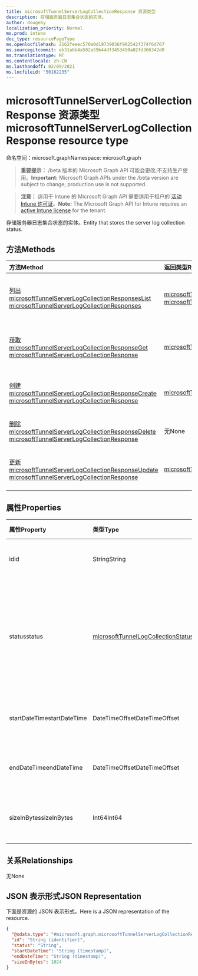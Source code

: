 ```yaml
---
title: microsoftTunnelServerLogCollectionResponse 资源类型
description: 存储服务器日志集合状态的实体。
author: dougeby
localization_priority: Normal
ms.prod: intune
doc_type: resourcePageType
ms.openlocfilehash: 2162feeec570a0d19739036f902542f374f6d767
ms.sourcegitcommit: eb31a6b4a582a59b44df3453450a82fd366342d0
ms.translationtype: MT
ms.contentlocale: zh-CN
ms.lasthandoff: 02/09/2021
ms.locfileid: "50162235"
---
```

# <a name="microsofttunnelserverlogcollectionresponse-resource-type"></a><span data-ttu-id="aa45b-103">microsoftTunnelServerLogCollectionResponse 资源类型</span><span class="sxs-lookup"><span data-stu-id="aa45b-103">microsoftTunnelServerLogCollectionResponse resource type</span></span>

<span data-ttu-id="aa45b-104">命名空间：microsoft.graph</span><span class="sxs-lookup"><span data-stu-id="aa45b-104">Namespace: microsoft.graph</span></span>

> <span data-ttu-id="aa45b-105">**重要提示：** /beta 版本的 Microsoft Graph API 可能会更改;不支持生产使用。</span><span class="sxs-lookup"><span data-stu-id="aa45b-105">**Important:** Microsoft Graph APIs under the /beta version are subject to change; production use is not supported.</span></span>

> <span data-ttu-id="aa45b-106">**注意：** 适用于 Intune 的 Microsoft Graph API 需要适用于租户的 [活动 Intune 许可证](https://go.microsoft.com/fwlink/?linkid=839381)。</span><span class="sxs-lookup"><span data-stu-id="aa45b-106">**Note:** The Microsoft Graph API for Intune requires an [active Intune license](https://go.microsoft.com/fwlink/?linkid=839381) for the tenant.</span></span>

<span data-ttu-id="aa45b-107">存储服务器日志集合状态的实体。</span><span class="sxs-lookup"><span data-stu-id="aa45b-107">Entity that stores the server log collection status.</span></span>

## <a name="methods"></a><span data-ttu-id="aa45b-108">方法</span><span class="sxs-lookup"><span data-stu-id="aa45b-108">Methods</span></span>
|<span data-ttu-id="aa45b-109">方法</span><span class="sxs-lookup"><span data-stu-id="aa45b-109">Method</span></span>|<span data-ttu-id="aa45b-110">返回类型</span><span class="sxs-lookup"><span data-stu-id="aa45b-110">Return Type</span></span>|<span data-ttu-id="aa45b-111">说明</span><span class="sxs-lookup"><span data-stu-id="aa45b-111">Description</span></span>|
|:---|:---|:---|
|[<span data-ttu-id="aa45b-112">列出 microsoftTunnelServerLogCollectionResponses</span><span class="sxs-lookup"><span data-stu-id="aa45b-112">List microsoftTunnelServerLogCollectionResponses</span></span>](../api/intune-mstunnel-microsofttunnelserverlogcollectionresponse-list.md)|<span data-ttu-id="aa45b-113">[microsoftTunnelServerLogCollectionResponse](../resources/intune-mstunnel-microsofttunnelserverlogcollectionresponse.md) 集合</span><span class="sxs-lookup"><span data-stu-id="aa45b-113">[microsoftTunnelServerLogCollectionResponse](../resources/intune-mstunnel-microsofttunnelserverlogcollectionresponse.md) collection</span></span>|<span data-ttu-id="aa45b-114">列出 [microsoftTunnelServerLogCollectionResponse](../resources/intune-mstunnel-microsofttunnelserverlogcollectionresponse.md) 对象的属性和关系。</span><span class="sxs-lookup"><span data-stu-id="aa45b-114">List properties and relationships of the [microsoftTunnelServerLogCollectionResponse](../resources/intune-mstunnel-microsofttunnelserverlogcollectionresponse.md) objects.</span></span>|
|[<span data-ttu-id="aa45b-115">获取 microsoftTunnelServerLogCollectionResponse</span><span class="sxs-lookup"><span data-stu-id="aa45b-115">Get microsoftTunnelServerLogCollectionResponse</span></span>](../api/intune-mstunnel-microsofttunnelserverlogcollectionresponse-get.md)|[<span data-ttu-id="aa45b-116">microsoftTunnelServerLogCollectionResponse</span><span class="sxs-lookup"><span data-stu-id="aa45b-116">microsoftTunnelServerLogCollectionResponse</span></span>](../resources/intune-mstunnel-microsofttunnelserverlogcollectionresponse.md)|<span data-ttu-id="aa45b-117">读取 [microsoftTunnelServerLogCollectionResponse](../resources/intune-mstunnel-microsofttunnelserverlogcollectionresponse.md) 对象的属性和关系。</span><span class="sxs-lookup"><span data-stu-id="aa45b-117">Read properties and relationships of the [microsoftTunnelServerLogCollectionResponse](../resources/intune-mstunnel-microsofttunnelserverlogcollectionresponse.md) object.</span></span>|
|[<span data-ttu-id="aa45b-118">创建 microsoftTunnelServerLogCollectionResponse</span><span class="sxs-lookup"><span data-stu-id="aa45b-118">Create microsoftTunnelServerLogCollectionResponse</span></span>](../api/intune-mstunnel-microsofttunnelserverlogcollectionresponse-create.md)|[<span data-ttu-id="aa45b-119">microsoftTunnelServerLogCollectionResponse</span><span class="sxs-lookup"><span data-stu-id="aa45b-119">microsoftTunnelServerLogCollectionResponse</span></span>](../resources/intune-mstunnel-microsofttunnelserverlogcollectionresponse.md)|<span data-ttu-id="aa45b-120">创建新的 [microsoftTunnelServerLogCollectionResponse](../resources/intune-mstunnel-microsofttunnelserverlogcollectionresponse.md) 对象。</span><span class="sxs-lookup"><span data-stu-id="aa45b-120">Create a new [microsoftTunnelServerLogCollectionResponse](../resources/intune-mstunnel-microsofttunnelserverlogcollectionresponse.md) object.</span></span>|
|[<span data-ttu-id="aa45b-121">删除 microsoftTunnelServerLogCollectionResponse</span><span class="sxs-lookup"><span data-stu-id="aa45b-121">Delete microsoftTunnelServerLogCollectionResponse</span></span>](../api/intune-mstunnel-microsofttunnelserverlogcollectionresponse-delete.md)|<span data-ttu-id="aa45b-122">无</span><span class="sxs-lookup"><span data-stu-id="aa45b-122">None</span></span>|<span data-ttu-id="aa45b-123">删除 [microsoftTunnelServerLogCollectionResponse](../resources/intune-mstunnel-microsofttunnelserverlogcollectionresponse.md)。</span><span class="sxs-lookup"><span data-stu-id="aa45b-123">Deletes a [microsoftTunnelServerLogCollectionResponse](../resources/intune-mstunnel-microsofttunnelserverlogcollectionresponse.md).</span></span>|
|[<span data-ttu-id="aa45b-124">更新 microsoftTunnelServerLogCollectionResponse</span><span class="sxs-lookup"><span data-stu-id="aa45b-124">Update microsoftTunnelServerLogCollectionResponse</span></span>](../api/intune-mstunnel-microsofttunnelserverlogcollectionresponse-update.md)|[<span data-ttu-id="aa45b-125">microsoftTunnelServerLogCollectionResponse</span><span class="sxs-lookup"><span data-stu-id="aa45b-125">microsoftTunnelServerLogCollectionResponse</span></span>](../resources/intune-mstunnel-microsofttunnelserverlogcollectionresponse.md)|<span data-ttu-id="aa45b-126">更新 [microsoftTunnelServerLogCollectionResponse 对象](../resources/intune-mstunnel-microsofttunnelserverlogcollectionresponse.md) 的属性。</span><span class="sxs-lookup"><span data-stu-id="aa45b-126">Update the properties of a [microsoftTunnelServerLogCollectionResponse](../resources/intune-mstunnel-microsofttunnelserverlogcollectionresponse.md) object.</span></span>|

## <a name="properties"></a><span data-ttu-id="aa45b-127">属性</span><span class="sxs-lookup"><span data-stu-id="aa45b-127">Properties</span></span>
|<span data-ttu-id="aa45b-128">属性</span><span class="sxs-lookup"><span data-stu-id="aa45b-128">Property</span></span>|<span data-ttu-id="aa45b-129">类型</span><span class="sxs-lookup"><span data-stu-id="aa45b-129">Type</span></span>|<span data-ttu-id="aa45b-130">说明</span><span class="sxs-lookup"><span data-stu-id="aa45b-130">Description</span></span>|
|:---|:---|:---|
|<span data-ttu-id="aa45b-131">id</span><span class="sxs-lookup"><span data-stu-id="aa45b-131">id</span></span>|<span data-ttu-id="aa45b-132">String</span><span class="sxs-lookup"><span data-stu-id="aa45b-132">String</span></span>|<span data-ttu-id="aa45b-133">实体的唯一 ID</span><span class="sxs-lookup"><span data-stu-id="aa45b-133">The unique ID of the entity</span></span>|
|<span data-ttu-id="aa45b-134">status</span><span class="sxs-lookup"><span data-stu-id="aa45b-134">status</span></span>|[<span data-ttu-id="aa45b-135">microsoftTunnelLogCollectionStatus</span><span class="sxs-lookup"><span data-stu-id="aa45b-135">microsoftTunnelLogCollectionStatus</span></span>](../resources/intune-mstunnel-microsofttunnellogcollectionstatus.md)|<span data-ttu-id="aa45b-136">日志集合的状态。</span><span class="sxs-lookup"><span data-stu-id="aa45b-136">The status of log collection.</span></span> <span data-ttu-id="aa45b-137">可取值为：`pending`、`completed`、`failed`。</span><span class="sxs-lookup"><span data-stu-id="aa45b-137">Possible values are: `pending`, `completed`, `failed`.</span></span>|
|<span data-ttu-id="aa45b-138">startDateTime</span><span class="sxs-lookup"><span data-stu-id="aa45b-138">startDateTime</span></span>|<span data-ttu-id="aa45b-139">DateTimeOffset</span><span class="sxs-lookup"><span data-stu-id="aa45b-139">DateTimeOffset</span></span>|<span data-ttu-id="aa45b-140">收集的日志的开始时间</span><span class="sxs-lookup"><span data-stu-id="aa45b-140">The start time of the logs collected</span></span> |
|<span data-ttu-id="aa45b-141">endDateTime</span><span class="sxs-lookup"><span data-stu-id="aa45b-141">endDateTime</span></span>|<span data-ttu-id="aa45b-142">DateTimeOffset</span><span class="sxs-lookup"><span data-stu-id="aa45b-142">DateTimeOffset</span></span>|<span data-ttu-id="aa45b-143">收集的日志的结束时间</span><span class="sxs-lookup"><span data-stu-id="aa45b-143">The end time of the logs collected</span></span>|
|<span data-ttu-id="aa45b-144">sizeInBytes</span><span class="sxs-lookup"><span data-stu-id="aa45b-144">sizeInBytes</span></span>|<span data-ttu-id="aa45b-145">Int64</span><span class="sxs-lookup"><span data-stu-id="aa45b-145">Int64</span></span>|<span data-ttu-id="aa45b-146">日志的大小（以字节为单位）</span><span class="sxs-lookup"><span data-stu-id="aa45b-146">The size of the logs in bytes</span></span>|

## <a name="relationships"></a><span data-ttu-id="aa45b-147">关系</span><span class="sxs-lookup"><span data-stu-id="aa45b-147">Relationships</span></span>
<span data-ttu-id="aa45b-148">无</span><span class="sxs-lookup"><span data-stu-id="aa45b-148">None</span></span>

## <a name="json-representation"></a><span data-ttu-id="aa45b-149">JSON 表示形式</span><span class="sxs-lookup"><span data-stu-id="aa45b-149">JSON Representation</span></span>
<span data-ttu-id="aa45b-150">下面是资源的 JSON 表示形式。</span><span class="sxs-lookup"><span data-stu-id="aa45b-150">Here is a JSON representation of the resource.</span></span>
<!-- {
  "blockType": "resource",
  "keyProperty": "id",
  "@odata.type": "microsoft.graph.microsoftTunnelServerLogCollectionResponse"
}
-->
``` json
{
  "@odata.type": "#microsoft.graph.microsoftTunnelServerLogCollectionResponse",
  "id": "String (identifier)",
  "status": "String",
  "startDateTime": "String (timestamp)",
  "endDateTime": "String (timestamp)",
  "sizeInBytes": 1024
}
```




